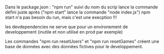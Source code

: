 Dans le package.json : "npm run" suivi du nom du scrip lance la commande défini juste après ("npm start" lance la commande "node index.js")
npm start n'a pas besoin du run, mais c'est une execption !!!

les devdependencies ne serve que pour un environement de developpement (inutile et non utilisé en prod par exemple)

Les commandes "npm run resetUsers" et "npm run resetGames" créent une base de données avec des données fictives pour le developpement.